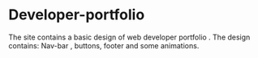 # Developer-portfolio
The site contains a basic design of web developer portfolio . The design contains: Nav-bar , buttons, footer and some animations.
